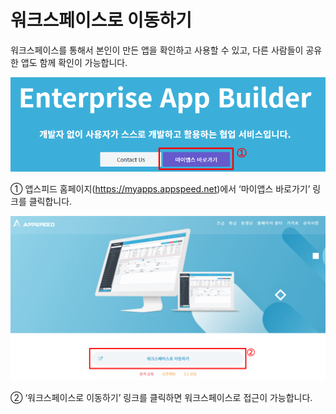 # 워크스페이스로 이동하기

워크스페이스를 통해서 본인이 만든 앱을 확인하고 사용할 수 있고, 다른 사람들이 공유한 앱도 함께 확인이 가능합니다.

![마이앱스 바로가기](/media/image2.png)

① 앱스피드 홈페이지(https://myapps.appspeed.net)에서 ‘마이앱스 바로가기’ 링크를 클릭합니다.

![워크스페이스로 이동하기](/media/image3.png)

②	‘워크스페이스로 이동하기’ 링크를 클릭하면 워크스페이스로 접근이 가능합니다.